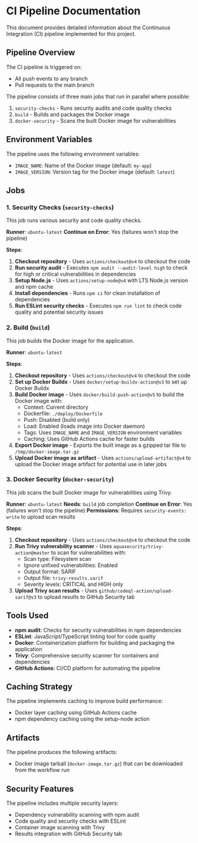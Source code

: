 # CI Pipeline Documentation

This document provides detailed information about the Continuous Integration (CI) pipeline implemented for this project.

## Pipeline Overview

The CI pipeline is triggered on:

- All push events to any branch
- Pull requests to the main branch

The pipeline consists of three main jobs that run in parallel where possible:

1. `security-checks` - Runs security audits and code quality checks
2. `build` - Builds and packages the Docker image
3. `docker-security` - Scans the built Docker image for vulnerabilities

## Environment Variables

The pipeline uses the following environment variables:

- `IMAGE_NAME`: Name of the Docker image (default: `my-app`)
- `IMAGE_VERSION`: Version tag for the Docker image (default: `latest`)

## Jobs

### 1. Security Checks (`security-checks`)

This job runs various security and code quality checks.

**Runner**: `ubuntu-latest`
**Continue on Error**: Yes (failures won't stop the pipeline)

**Steps**:

1. **Checkout repository** - Uses `actions/checkout@v4` to checkout the code
2. **Run security audit** - Executes `npm audit --audit-level high` to check for high or critical vulnerabilities in dependencies
3. **Setup Node.js** - Uses `actions/setup-node@v4` with LTS Node.js version and npm cache
4. **Install dependencies** - Runs `npm ci` for clean installation of dependencies
5. **Run ESLint security checks** - Executes `npm run lint` to check code quality and potential security issues

### 2. Build (`build`)

This job builds the Docker image for the application.

**Runner**: `ubuntu-latest`

**Steps**:

1. **Checkout repository** - Uses `actions/checkout@v4` to checkout the code
2. **Set up Docker Buildx** - Uses `docker/setup-buildx-action@v3` to set up Docker Buildx
3. **Build Docker image** - Uses `docker/build-push-action@v5` to build the Docker image with:
   - Context: Current directory
   - Dockerfile: `./deploy/Dockerfile`
   - Push: Disabled (build only)
   - Load: Enabled (loads image into Docker daemon)
   - Tags: Uses `IMAGE_NAME` and `IMAGE_VERSION` environment variables
   - Caching: Uses GitHub Actions cache for faster builds
4. **Export Docker image** - Exports the built image as a gzipped tar file to `/tmp/docker-image.tar.gz`
5. **Upload Docker image as artifact** - Uses `actions/upload-artifact@v4` to upload the Docker image artifact for potential use in later jobs

### 3. Docker Security (`docker-security`)

This job scans the built Docker image for vulnerabilities using Trivy.

**Runner**: `ubuntu-latest`
**Needs**: `build` job completion
**Continue on Error**: Yes (failures won't stop the pipeline)
**Permissions**: Requires `security-events: write` to upload scan results

**Steps**:

1. **Checkout repository** - Uses `actions/checkout@v4` to checkout the code
2. **Run Trivy vulnerability scanner** - Uses `aquasecurity/trivy-action@master` to scan for vulnerabilities with:
   - Scan type: Filesystem scan
   - Ignore unfixed vulnerabilities: Enabled
   - Output format: SARIF
   - Output file: `trivy-results.sarif`
   - Severity levels: CRITICAL and HIGH only
3. **Upload Trivy scan results** - Uses `github/codeql-action/upload-sarif@v3` to upload results to GitHub Security tab

## Tools Used

- **npm audit**: Checks for security vulnerabilities in npm dependencies
- **ESLint**: JavaScript/TypeScript linting tool for code quality
- **Docker**: Containerization platform for building and packaging the application
- **Trivy**: Comprehensive security scanner for containers and dependencies
- **GitHub Actions**: CI/CD platform for automating the pipeline

## Caching Strategy

The pipeline implements caching to improve build performance:

- Docker layer caching using GitHub Actions cache
- npm dependency caching using the setup-node action

## Artifacts

The pipeline produces the following artifacts:

- Docker image tarball (`docker-image.tar.gz`) that can be downloaded from the workflow run

## Security Features

The pipeline includes multiple security layers:

- Dependency vulnerability scanning with npm audit
- Code quality and security checks with ESLint
- Container image scanning with Trivy
- Results integration with GitHub Security tab
